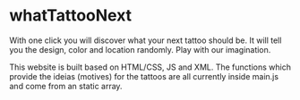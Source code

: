 # whatTattooNext

With one click you will discover what your next tattoo should be. It will tell you the design, color and location randomly. Play with our imagination.

This website is built based on HTML/CSS, JS and XML. The functions which provide the ideias (motives) for the tattoos are all currently inside main.js and come from an static array.

